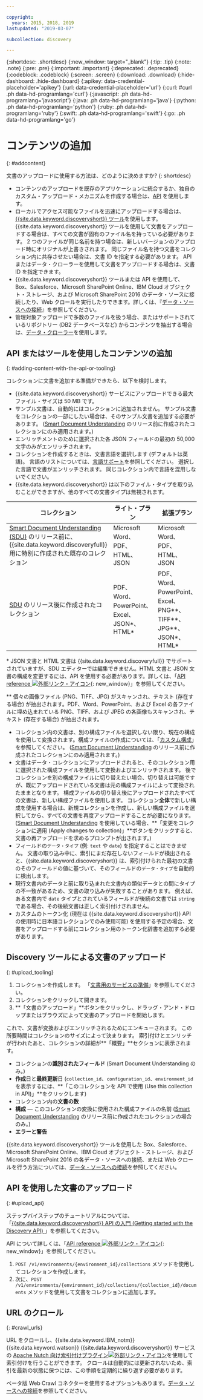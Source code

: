 ```yaml
---

copyright:
  years: 2015, 2018, 2019
lastupdated: "2019-03-07"

subcollection: discovery

---
```


{:shortdesc: .shortdesc}
{:new_window: target="_blank"}
{:tip: .tip}
{:note: .note}
{:pre: .pre}
{:important: .important}
{:deprecated: .deprecated}
{:codeblock: .codeblock}
{:screen: .screen}
{:download: .download}
{:hide-dashboard: .hide-dashboard}
{:apikey: data-credential-placeholder='apikey'} 
{:url: data-credential-placeholder='url'}
{:curl: #curl .ph data-hd-programlang='curl'}
{:javascript: .ph data-hd-programlang='javascript'}
{:java: .ph data-hd-programlang='java'}
{:python: .ph data-hd-programlang='python'}
{:ruby: .ph data-hd-programlang='ruby'}
{:swift: .ph data-hd-programlang='swift'}
{:go: .ph data-hd-programlang='go'}

# コンテンツの追加
{: #addcontent}

文書のアップロードに使用する方法は、どのように決めますか?
{: shortdesc}

-   コンテンツのアップロードを既存のアプリケーションに統合するか、独自のカスタム・アップロード・メカニズムを作成する場合は、[API](/docs/services/discovery?topic=discovery-gs-api#gs-api) を使用します。
-   ローカルでアクセス可能なファイルを迅速にアップロードする場合は、[{{site.data.keyword.discoveryshort}} ツール](/docs/services/discovery?topic=discovery-getting-started#getting-started)を使用します。
    {{site.data.keyword.discoveryshort}} ツールを使用して文書をアップロードする場合は、すべての文書が固有のファイル名を持っている必要があります。 2 つのファイルが同じ名前を持つ場合は、新しいバージョンのアップロード時にオリジナルが上書きされます。 同じファイル名を持つ文書をコレクション内に共存させたい場合は、文書 ID を指定する必要があります。 API またはデータ・クローラーを使用して文書をアップロードする場合は、文書 ID を指定できます。
-   {{site.data.keyword.discoveryshort}} ツールまたは API を使用して、Box、Salesforce、Microsoft SharePoint Online、IBM Cloud オブジェクト・ストレージ、および Microsoft SharePoint 2016 のデータ・ソースに接続したり、Web クロールを実行したりできます。詳しくは、『[データ・ソースへの接続](/docs/services/discovery?topic=discovery-sources#sources)』を参照してください。
-   管理対象アップロードで多数のファイルを扱う場合、またはサポートされているリポジトリー (DB2 データベースなど) からコンテンツを抽出する場合は、[データ・クローラー](/docs/services/discovery?topic=discovery-adding-content-with-data-crawler#adding-content-with-data-crawler)を使用します。

## API またはツールを使用したコンテンツの追加
{: #adding-content-with-the-api-or-tooling}

コレクションに文書を追加する準備ができたら、以下を検討します。

-   {{site.data.keyword.discoveryshort}} サービスにアップロードできる最大ファイル・サイズは 50 MB です。
-   サンプル文書は、自動的にはコレクションに追加されません。 サンプル文書をコレクションの一部にしたい場合は、そのサンプル文書を追加する必要があります。 ([Smart Document Understanding](/docs/services/discovery?topic=discovery-sdu#sdu) のリリース前に作成されたコレクションにのみ適用されます。)
-   エンリッチメントのために選択された各 JSON フィールドの最初の 50,000 文字のみがエンリッチされます。
-   コレクションを作成するときは、文書言語を選択します (デフォルトは英語)。 言語のリストについては、[言語サポート](/docs/services/discovery?topic=discovery-language-support#language-support)を参照してください。 選択した言語で文書がエンリッチされます。 同じコレクション内で言語を混用しないでください。
-   {{site.data.keyword.discoveryshort}} は以下のファイル・タイプを取り込むことができますが、他のすべての文書タイプは無視されます。

コレクション | ライト・プラン | 拡張プラン 
---------------- | ------------------------------ | ------------------------------------------- 
[Smart Document Understanding (SDU)](/docs/services/discovery?topic=discovery-release-notes#22jan19) のリリース前に、{{site.data.keyword.discoveryfull}} 用に特別に作成された既存のコレクション | Microsoft Word、PDF、HTML、JSON | Microsoft Word、PDF、HTML、JSON     
[SDU](/docs/services/discovery?topic=discovery-sdu#sdu) のリリース後に作成されたコレクション | PDF、Word、PowerPoint、Excel、JSON\*、HTML\* | PDF、Word、PowerPoint、Excel、PNG\*\*、TIFF\*\*、JPG\*\*、JSON\*、HTML\* 
    
\* JSON 文書と HTML 文書は {{site.data.keyword.discoveryfull}} でサポートされていますが、SDU エディターでは編集できません。HTML 文書と JSON 文書の構成を変更するには、API を使用する必要があります。詳しくは、「[API reference ![外部リンク・アイコン](../../icons/launch-glyph.svg "外部リンク・アイコン")](https://{DomainName}/apidocs/discovery/){: new_window}」を参照してください。

\*\* 個々の画像ファイル (PNG、TIFF、JPG) がスキャンされ、テキスト (存在する場合) が抽出されます。PDF、Word、PowerPoint、および Excel の各ファイルに埋め込まれている PNG、TIFF、および JPEG の各画像もスキャンされ、テキスト (存在する場合) が抽出されます。
-   コレクション内の文書は、別の構成ファイルを選択しない限り、現在の構成を使用して変換されます。構成ファイルの作成については、「[カスタム構成](/docs/services/discovery?topic=discovery-configservice#custom-configuration)」を参照してください。 ([Smart Document Understanding](/docs/services/discovery?topic=discovery-sdu#sdu) のリリース前に作成されたコレクションにのみ適用されます。)
-   文書はデータ・コレクションにアップロードされると、そのコレクション用に選択された構成ファイルを使用して変換およびエンリッチされます。 後でコレクションを別の構成ファイルに切り替えたい場合、切り替えは可能ですが、既にアップロードされている文書は元の構成ファイルによって変換されたままとなります。 構成ファイルの切り替え後にアップロードされたすべての文書は、新しい構成ファイルを使用します。 コレクション**全体**で新しい構成を使用する場合は、新規コレクションを作成し、新しい構成ファイルを選択してから、すべての文書を再度アップロードすることが必要になります。 ([Smart Document Understanding](/docs/services/discovery?topic=discovery-sdu#sdu) を使用している場合、**「変更をコレクションに適用 (Apply changes to collection)」**ボタンをクリックすると、文書の再アップロードを求めるプロンプトが出されます。)
-   フィールドの`データ・タイプ` (例: `text` や `date`) を指定することはできません。 文書の取り込み中に、索引にまだ存在しないフィールドが検出されると、{{site.data.keyword.discoveryshort}} は、索引付けられた最初の文書のそのフィールドの値に基づいて、そのフィールドの`データ・タイプ`を自動的に検出します。
-   現行文書内のデータと前に取り込まれた文書内の類似データとの間にタイプの不一致があるため、文書の取り込みが失敗することがあります。 例えば、ある文書内で `date` タイプとされているフィールドが後続の文書では `string` である場合、その後続文書は正しく索引付けされません。
-   カスタムのトークン化 (現在は {{site.data.keyword.discoveryshort}} API の使用時に日本語コレクションでのみ使用可能) を使用する予定の場合、文書をアップロードする前にコレクション用のトークン化辞書を追加する必要があります。

## Discovery ツールによる文書のアップロード
{: #upload_tooling}

1.  コレクションを作成します。 「[文書用のサービスの準備](/docs/services/discovery?topic=discovery-configservice#preparing-the-service-for-your-documents)」を参照してください。
1.  コレクションをクリックして開きます。
1.  **「文書のアップロード」**ボタンをクリックし、ドラッグ・アンド・ドロップまたはブラウズによって文書のアップロードを開始します。

これで、文書が変換およびエンリッチされるためにエンキューされます。 この所要時間はコレクションのサイズによって決まります。 索引付けとエンリッチが行われたあと、コレクションの詳細が**「概要」**セクションに表示されます。

-   コレクションの**識別されたフィールド** (Smart Document Understanding のみ。)
-   **作成**日と**最終更新**日 (`collection_id`、`configuration_id`、`environment_id` を表示するには、**「このコレクションを API で使用 (Use this collection in API)」**をクリックします)
-   コレクション内の**文書の数**
-   **構成** — このコレクションの変換に使用された構成ファイルの名前 ([Smart Document Understanding](/docs/services/discovery?topic=discovery-sdu#sdu) のリリース前に作成されたコレクションの場合のみ。)
-   **エラーと警告**

{{site.data.keyword.discoveryshort}} ツールを使用した Box、Salesforce、Microsoft SharePoint Online、IBM Cloud オブジェクト・ストレージ、および Microsoft SharePoint 2016 の各データ・ソースへの接続、または Web クロールを行う方法については、[データ・ソースへの接続](/docs/services/discovery?topic=discovery-sources#sources)を参照してください。


## API を使用した文書のアップロード
{: #upload_api}

ステップバイステップのチュートリアルについては、「[{{site.data.keyword.discoveryshort}} API の入門 (Getting started with the Discovery API) ](/docs/services/discovery?topic=discovery-gs-api#gs-api)」を参照してください。

API について詳しくは、「[API reference ![外部リンク・アイコン](../../icons/launch-glyph.svg "外部リンク・アイコン")](https://{DomainName}/apidocs/discovery/){: new_window}」を参照してください。

1.  `POST /v1/environments/{environment_id}/collections` メソッドを使用してコレクションを作成します。
1.  次に、`POST /v1/environments/{environment_id}/collections/{collection_id}/documents` メソッドを使用して文書をコレクションに追加します。

## URL のクロール
{: #crawl_urls}

URL をクロールし、{{site.data.keyword.IBM_notm}} {{site.data.keyword.watson}} {{site.data.keyword.discoveryshort}} サービスの [Apache Nutch 向け索引付けプラグイン![外部リンク・アイコン](../../icons/launch-glyph.svg "外部リンク・アイコン")](https://github.com/IBM-Watson/nutch-indexer-discovery)を使用して索引付けを行うことができます。 クロールは自動的には更新されないため、索引を最新の状態に保つには、この手順を定期的に繰り返す必要があります。 

ベータ版 Web Crawl コネクターを使用するオプションもあります。[データ・ソースへの接続](/docs/services/discovery?topic=discovery-sources#connectwebcrawl)を参照してください。

